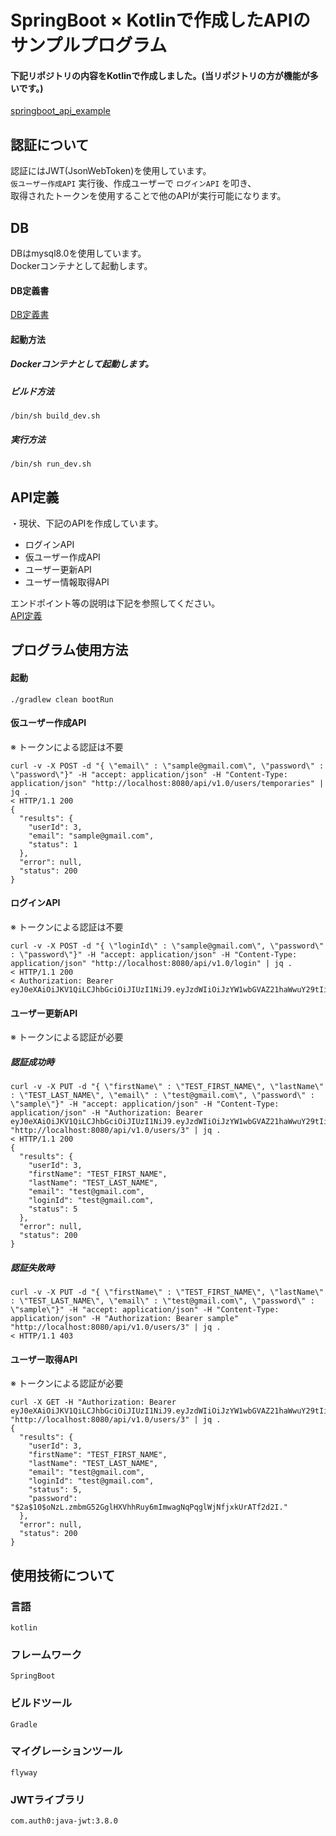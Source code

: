 # SpringBoot × Kotlinで作成したAPIのサンプルプログラム

#### 下記リポジトリの内容をKotlinで作成しました。(当リポジトリの方が機能が多いです。)
[springboot_api_example](https://github.com/inagacky/springboot_api_example)

## 認証について
認証にはJWT(JsonWebToken)を使用しています。  
`仮ユーザー作成API` 実行後、作成ユーザーで `ログインAPI` を叩き、  
取得されたトークンを使用することで他のAPIが実行可能になります。

## DB
DBはmysql8.0を使用しています。  
Dockerコンテナとして起動します。

#### DB定義書
[DB定義書](https://github.com/inagacky/springboot_kotlin_sample/blob/master/docs/db/database_design.md)

#### 起動方法
##### Dockerコンテナとして起動します。

##### ビルド方法　
`/bin/sh build_dev.sh` 

##### 実行方法
`/bin/sh run_dev.sh`

## API定義
・現状、下記のAPIを作成しています。
* ログインAPI
* 仮ユーザー作成API
* ユーザー更新API
* ユーザー情報取得API

エンドポイント等の説明は下記を参照してください。  
[API定義](https://github.com/inagacky/springboot_kotlin_sample/blob/master/docs/api/api_design.md)

## プログラム使用方法
#### 起動
```
./gradlew clean bootRun
```

#### 仮ユーザー作成API
※ トークンによる認証は不要
```
curl -v -X POST -d "{ \"email\" : \"sample@gmail.com\", \"password\" : \"password\"}" -H "accept: application/json" -H "Content-Type: application/json" "http://localhost:8080/api/v1.0/users/temporaries" | jq .
< HTTP/1.1 200
{
  "results": {
    "userId": 3,
    "email": "sample@gmail.com",
    "status": 1
  },
  "error": null,
  "status": 200
}
```

#### ログインAPI
※ トークンによる認証は不要
```
curl -v -X POST -d "{ \"loginId\" : \"sample@gmail.com\", \"password\" : \"password\"}" -H "accept: application/json" -H "Content-Type: application/json" "http://localhost:8080/api/v1.0/login" | jq .
< HTTP/1.1 200
< Authorization: Bearer eyJ0eXAiOiJKV1QiLCJhbGciOiJIUzI1NiJ9.eyJzdWIiOiJzYW1wbGVAZ21haWwuY29tIiwiZXhwIjoxNTU1MzM3ODM3fQ.suIcf4ZrmtMqKclTd9qujpDytwdNidX5cnXGxkU4Zyg
```

#### ユーザー更新API
※ トークンによる認証が必要
##### 認証成功時
```
curl -v -X PUT -d "{ \"firstName\" : \"TEST_FIRST_NAME\", \"lastName\" : \"TEST_LAST_NAME\", \"email\" : \"test@gmail.com\", \"password\" : \"sample\"}" -H "accept: application/json" -H "Content-Type: application/json" -H "Authorization: Bearer eyJ0eXAiOiJKV1QiLCJhbGciOiJIUzI1NiJ9.eyJzdWIiOiJzYW1wbGVAZ21haWwuY29tIiwiZXhwIjoxNTU1MzM3ODM3fQ.suIcf4ZrmtMqKclTd9qujpDytwdNidX5cnXGxkU4Zyg" "http://localhost:8080/api/v1.0/users/3" | jq .
< HTTP/1.1 200
{
  "results": {
    "userId": 3,
    "firstName": "TEST_FIRST_NAME",
    "lastName": "TEST_LAST_NAME",
    "email": "test@gmail.com",
    "loginId": "test@gmail.com",
    "status": 5
  },
  "error": null,
  "status": 200
}
```
##### 認証失敗時
```
curl -v -X PUT -d "{ \"firstName\" : \"TEST_FIRST_NAME\", \"lastName\" : \"TEST_LAST_NAME\", \"email\" : \"test@gmail.com\", \"password\" : \"sample\"}" -H "accept: application/json" -H "Content-Type: application/json" -H "Authorization: Bearer sample" "http://localhost:8080/api/v1.0/users/3" | jq .
< HTTP/1.1 403
```


#### ユーザー取得API
※ トークンによる認証が必要

```
curl -X GET -H "Authorization: Bearer eyJ0eXAiOiJKV1QiLCJhbGciOiJIUzI1NiJ9.eyJzdWIiOiJzYW1wbGVAZ21haWwuY29tIiwiZXhwIjoxNTU1MzM3ODM3fQ.suIcf4ZrmtMqKclTd9qujpDytwdNidX5cnXGxkU4Zyg" "http://localhost:8080/api/v1.0/users/3" | jq .
{
  "results": {
    "userId": 3,
    "firstName": "TEST_FIRST_NAME",
    "lastName": "TEST_LAST_NAME",
    "email": "test@gmail.com",
    "loginId": "test@gmail.com",
    "status": 5,
    "password": "$2a$10$oNzL.zmbmG52GglHXVhhRuy6mImwagNqPqglWjNfjxkUrATf2d2I."
  },
  "error": null,
  "status": 200
}
```

## 使用技術について
### 言語
`kotlin`
### フレームワーク
`SpringBoot`
### ビルドツール
`Gradle`
### マイグレーションツール
`flyway`
### JWTライブラリ
`com.auth0:java-jwt:3.8.0`
